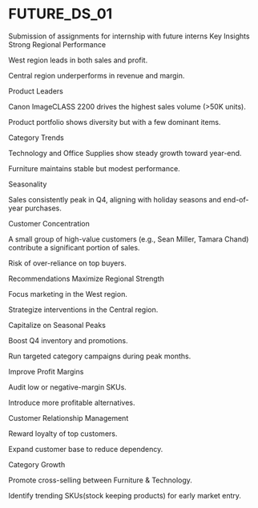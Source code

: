 # FUTURE_DS_01
Submission of assignments for internship with future interns
Key Insights
Strong Regional Performance

West region leads in both sales and profit.

Central region underperforms in revenue and margin.

Product Leaders

Canon ImageCLASS 2200 drives the highest sales volume (>50K units).

Product portfolio shows diversity but with a few dominant items.

Category Trends

Technology and Office Supplies show steady growth toward year-end.

Furniture maintains stable but modest performance.

Seasonality

Sales consistently peak in Q4, aligning with holiday seasons and end-of-year purchases.

Customer Concentration

A small group of high-value customers (e.g., Sean Miller, Tamara Chand) contribute a significant portion of sales.

Risk of over-reliance on top buyers.

Recommendations
Maximize Regional Strength

Focus marketing in the West region.

Strategize interventions in the Central region.

Capitalize on Seasonal Peaks

Boost Q4 inventory and promotions.

Run targeted category campaigns during peak months.

Improve Profit Margins

Audit low or negative-margin SKUs.

Introduce more profitable alternatives.

Customer Relationship Management

Reward loyalty of top customers.

Expand customer base to reduce dependency.

Category Growth

Promote cross-selling between Furniture & Technology.

Identify trending SKUs(stock keeping products) for early market entry.

